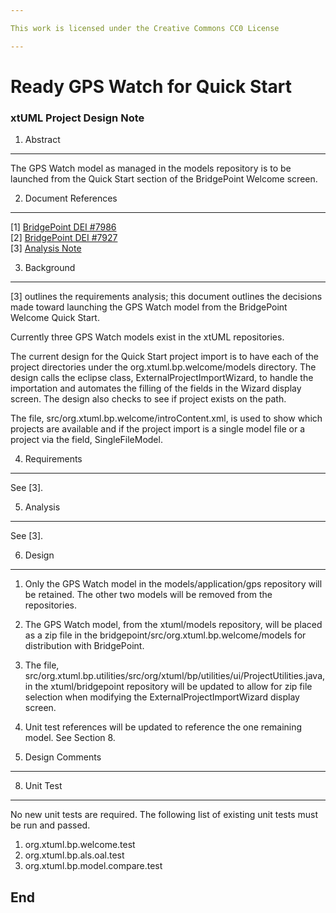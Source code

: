 ```yaml
---

This work is licensed under the Creative Commons CC0 License

---
```


# Ready GPS Watch for Quick Start
### xtUML Project Design Note


1. Abstract
-----------
The GPS Watch model as managed in the models repository is to be launched from the Quick Start section of the BridgePoint Welcome screen.

2. Document References
----------------------
[1] [BridgePoint DEI #7986](https://support.onefact.net/redmine/issues/7986)  
[2] [BridgePoint DEI #7927](https://support.onefact.net/redmine/issues/7927)  
[3] [Analysis Note](https://github.com/xtuml/bridgepoint/doc-bridgepoint/notes/7986_GPS_Watch_Quick_Start/7986_GPS_Watch_Quick_Start_ant.md)  

3. Background
-------------
[3] outlines the requirements analysis; this document outlines the decisions made toward launching the GPS Watch model from the BridgePoint Welcome Quick Start.

Currently three GPS Watch models exist in the xtUML repositories.

The current design for the Quick Start project import is to have each of the project directories under the org.xtuml.bp.welcome/models directory. The design calls the eclipse class, ExternalProjectImportWizard, to handle the importation and automates the filling of the fields in the Wizard display screen. The design also checks to see if project exists on the path.

The file, src/org.xtuml.bp.welcome/introContent.xml, is used to show which projects are available and if the project import is a single model file or a project via the field, SingleFileModel.

4. Requirements
---------------
See [3].

5. Analysis
-----------
See [3].

6. Design
---------
1. Only the GPS Watch model in the models/application/gps repository will be retained. The other two models will be removed from the repositories.
2. The GPS Watch model, from the xtuml/models repository, will be placed as a zip file in the bridgepoint/src/org.xtuml.bp.welcome/models for distribution with BridgePoint.
3. The file, src/org.xtuml.bp.utilities/src/org/xtuml/bp/utilities/ui/ProjectUtilities.java, in the xtuml/bridgepoint repository will be updated to allow for zip file selection when modifying the ExternalProjectImportWizard display screen.
4. Unit test references will be updated to reference the one remaining model. See Section 8.

7. Design Comments
------------------

8. Unit Test
------------
No new unit tests are required. The following list of existing unit tests must be run and passed.
1. org.xtuml.bp.welcome.test
2. org.xtuml.bp.als.oal.test
3. org.xtuml.bp.model.compare.test

End
---

